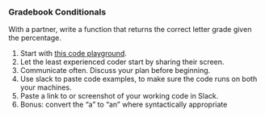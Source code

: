 
### Gradebook Conditionals

With a partner, write a function that returns the correct letter grade given the percentage.

1. Start with [this code playground](https://codepen.io/owenmundy/pen/mdEOJzx).
1. Let the least experienced coder start by sharing their screen.
1. Communicate often. Discuss your plan before beginning.
1. Use slack to paste code examples, to make sure the code runs on both your machines.
1. Paste a link to or screenshot of your working code in Slack.
1. Bonus: convert the “a” to “an” where syntactically appropriate
